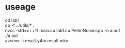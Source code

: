 # useage
cd lab1  
cp -f ../utils/* .  
nvcc -std=c++11 main.cu lab1.cu PerlinNoise.cpp -o a.out  
./a.out  
avconv -i result.y4m result.mkv  

